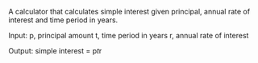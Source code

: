 A calculator that calculates simple interest given principal, annual rate of interest and time period in years.

Input:
   p, principal amount
   t, time period in years
   r, annual rate of interest
   
Output: 
   simple interest = p*t*r
